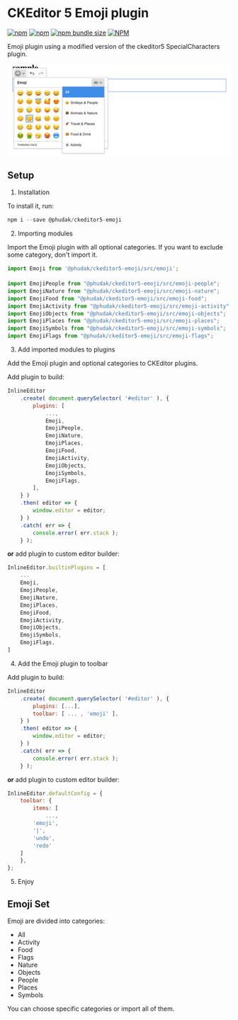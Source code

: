 # CKEditor 5 Emoji plugin

[![npm](https://img.shields.io/npm/v/@phudak/ckeditor5-emoji)](https://www.npmjs.com/package/@phudak/ckeditor5-emoji)
[![npm](https://img.shields.io/npm/dw/@phudak/ckeditor5-emoji)](https://www.npmjs.com/package/@phudak/ckeditor5-emoji)
[![npm bundle size](https://img.shields.io/bundlephobia/min/@phudak/ckeditor5-emoji)](https://www.npmjs.com/package/@phudak/ckeditor5-emoji)
[![NPM](https://img.shields.io/npm/l/@phudak/ckeditor5-emoji)](https://www.npmjs.com/package/@phudak/ckeditor5-emoji)


Emoji plugin using a modified version of the ckeditor5 SpecialCharacters plugin.

![Preview Image](preview.png "Preview Image")

## Setup

1. Installation

To install it, run:

```javascript
npm i --save @phudak/ckeditor5-emoji
```

2. Importing modules

Import the Emoji plugin with all optional categories. If you want to exclude some category, don't import it.

```javascript
import Emoji from '@phudak/ckeditor5-emoji/src/emoji';

import EmojiPeople from "@phudak/ckeditor5-emoji/src/emoji-people";
import EmojiNature from "@phudak/ckeditor5-emoji/src/emoji-nature";
import EmojiFood from "@phudak/ckeditor5-emoji/src/emoji-food";
import EmojiActivity from "@phudak/ckeditor5-emoji/src/emoji-activity";
import EmojiObjects from "@phudak/ckeditor5-emoji/src/emoji-objects";
import EmojiPlaces from "@phudak/ckeditor5-emoji/src/emoji-places";
import EmojiSymbols from "@phudak/ckeditor5-emoji/src/emoji-symbols";
import EmojiFlags from "@phudak/ckeditor5-emoji/src/emoji-flags";
```

3. Add imported modules to plugins 

Add the Emoji plugin and optional categories to CKEditor plugins.

Add plugin to build:

```javascript
InlineEditor
    .create( document.querySelector( '#editor' ), {
        plugins: [
            ...,
            Emoji,
            EmojiPeople,
            EmojiNature,
            EmojiPlaces,
            EmojiFood,
            EmojiActivity,
            EmojiObjects,
            EmojiSymbols,
            EmojiFlags,
        ],
    } )
    .then( editor => {
        window.editor = editor;
    } )
    .catch( err => {
        console.error( err.stack );
    } );
```

**or** add plugin to custom editor builder:

```javascript
InlineEditor.builtinPlugins = [
    ...
    Emoji,
    EmojiPeople,
    EmojiNature,
    EmojiPlaces,
    EmojiFood,
    EmojiActivity,
    EmojiObjects,
    EmojiSymbols,
    EmojiFlags,
]
```

4. Add the Emoji plugin to toolbar

Add plugin to build:

```javascript
InlineEditor
    .create( document.querySelector( '#editor' ), {
        plugins: [...],
        toolbar: [ ... , 'emoji' ],
    } )
    .then( editor => {
        window.editor = editor;
    } )
    .catch( err => {
        console.error( err.stack );
    } );
```

**or** add plugin to custom editor builder:

```javascript
InlineEditor.defaultConfig = {
    toolbar: {
        items: [
            ...,
	    'emoji',
	    '|',
	    'undo',
	    'redo'
	]
    },
};
```

5. Enjoy

## Emoji Set

Emoji are divided into categories:

- All
- Activity
- Food
- Flags
- Nature
- Objects
- People
- Places
- Symbols

You can choose specific categories or import all of them.




